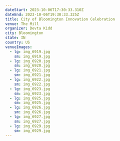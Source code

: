 ```yaml
---
dateStart: 2023-10-06T17:30:33.310Z
dateEnd: 2023-10-06T19:30:33.325Z
title: City of Bloomington Innovation Celebration
venue: The Mill
organizer: Devta Kidd
city: Bloomington
state: IN
country: US
venueImages:
  - lg: img_6919.jpg
    sm: img_6919.jpg
  - lg: img_6920.jpg
    sm: img_6920.jpg
  - lg: img_6921.jpg
    sm: img_6921.jpg
  - lg: img_6922.jpg
    sm: img_6922.jpg
  - lg: img_6923.jpg
    sm: img_6923.jpg
  - lg: img_6925.jpg
    sm: img_6925.jpg
  - lg: img_6926.jpg
    sm: img_6926.jpg
  - lg: img_6927.jpg
    sm: img_6927.jpg
  - lg: img_6929.jpg
    sm: img_6929.jpg
---
```

